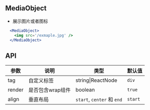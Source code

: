 ## MediaObject

- 展示图片或者图标

````jsx
  <MediaObject>
    <img src='/exmaple.jpg' />
  </MediaObject>
````

## API

| 参数 | 说明 | 类型 | 默认值 |
| --- | --- | --- | --- |
| tag | 自定义标签 | string\|ReactNode | `div` |
| render | 是否包含wrap组件 | boolean | `true` |
| align | 垂直布局 | `start`, `center` 和 `end` | `start` |
